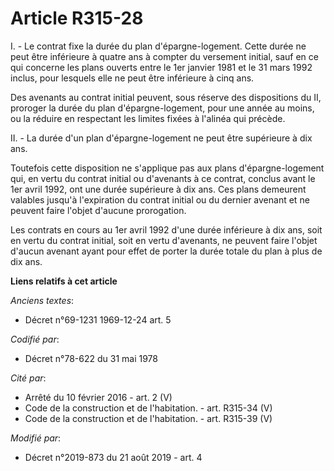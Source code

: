 # Article R315-28

I. - Le contrat fixe la durée du plan d'épargne-logement. Cette durée ne peut être inférieure à quatre ans à compter du
versement initial, sauf en ce qui concerne les plans ouverts entre le 1er janvier 1981 et le 31 mars 1992 inclus, pour
lesquels elle ne peut être inférieure à cinq ans.

Des avenants au contrat initial peuvent, sous réserve des dispositions du II, proroger la durée du plan d'épargne-logement,
pour une année au moins, ou la réduire en respectant les limites fixées à l'alinéa qui précède.

II. - La durée d'un plan d'épargne-logement ne peut être supérieure à dix ans.

Toutefois cette disposition ne s'applique pas aux plans d'épargne-logement qui, en vertu du contrat initial ou d'avenants à
ce contrat, conclus avant le 1er avril 1992, ont une durée supérieure à dix ans. Ces plans demeurent valables jusqu'à
l'expiration du contrat initial ou du dernier avenant et ne peuvent faire l'objet d'aucune prorogation.

Les contrats en cours au 1er avril 1992 d'une durée inférieure à dix ans, soit en vertu du contrat initial, soit en vertu
d'avenants, ne peuvent faire l'objet d'aucun avenant ayant pour effet de porter la durée totale du plan à plus de dix ans.

**Liens relatifs à cet article**

_Anciens textes_:

  - Décret n°69-1231 1969-12-24 art. 5

_Codifié par_:

  - Décret n°78-622 du 31 mai 1978

_Cité par_:

  - Arrêté du 10 février 2016 - art. 2 (V)
  - Code de la construction et de l'habitation. - art. R315-34 (V)
  - Code de la construction et de l'habitation. - art. R315-39 (V)

_Modifié par_:

  - Décret n°2019-873 du 21 août 2019 - art. 4
